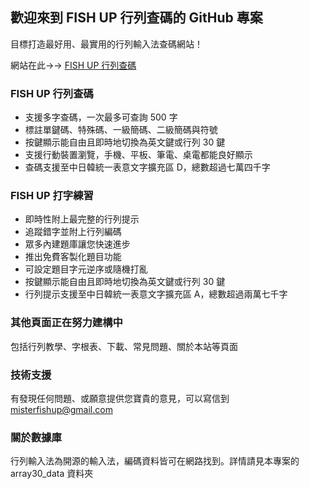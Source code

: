 ## 歡迎來到 FISH UP 行列查碼的 GitHub 專案
目標打造最好用、最實用的行列輸入法查碼網站！

網站在此→→ [FISH UP 行列查碼](https://array30.misterfishup.com/)

### FISH UP 行列查碼
- 支援多字查碼，一次最多可查詢 500 字
- 標註單鍵碼、特殊碼、一級簡碼、二級簡碼與符號
- 按鍵顯示能自由且即時地切換為英文鍵或行列 30 鍵
- 支援行動裝置瀏覽，手機、平板、筆電、桌電都能良好顯示
- 查碼支援至中日韓統一表意文字擴充區 D，總數超過七萬四千字

### FISH UP 打字練習
- 即時性附上最完整的行列提示
- 追蹤錯字並附上行列編碼
- 眾多內建題庫讓您快速進步
- 推出免費客製化題目功能
- 可設定題目字元逆序或隨機打亂
- 按鍵顯示能自由且即時地切換為英文鍵或行列 30 鍵
- 行列提示支援至中日韓統一表意文字擴充區 A，總數超過兩萬七千字

### 其他頁面正在努力建構中
包括行列教學、字根表、下載、常見問題、關於本站等頁面

### 技術支援
有發現任何問題、或願意提供您寶貴的意見，可以寫信到 misterfishup@gmail.com

### 關於數據庫
行列輸入法為開源的輸入法，編碼資料皆可在網路找到。詳情請見本專案的 array30_data 資料夾


